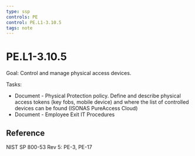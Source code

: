 ```yaml
---
type: ssp
controls: PE
control: PE.L1-3.10.5
tags: note
---
```


# PE.L1-3.10.5

Goal: Control and manage physical access devices.

Tasks:

- Document - Physical Protection policy. Define and describe physical access tokens (key fobs, mobile device) and where the list of controlled devices can be found (ISONAS PureAccess Cloud)
- Document - Employee Exit IT Procedures

## Reference

NIST SP 800-53 Rev 5: PE-3, PE-17